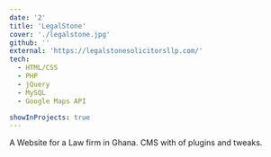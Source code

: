 ```yaml
---
date: '2'
title: 'LegalStone'
cover: './legalstone.jpg'
github: ''
external: 'https://legalstonesolicitorsllp.com/'
tech:
  - HTML/CSS
  - PHP
  - jQuery
  - MySQL
  - Google Maps API

showInProjects: true
---
```


A Website for a Law firm in Ghana. CMS with of plugins and tweaks.
